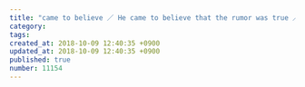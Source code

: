 ```yaml
---
title: "came to believe ／ He came to believe that the rumor was true ／ 信じるようになった 2014-02-11"
category: 
tags: 
created_at: 2018-10-09 12:40:35 +0900
updated_at: 2018-10-09 12:40:35 +0900
published: true
number: 11154
---
```



